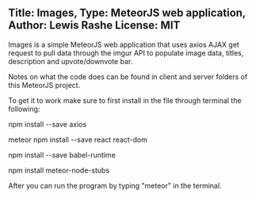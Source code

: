 Title: Images, Type: MeteorJS web application, 
Author: Lewis Rashe License: MIT
----------------------------------

Images is a simple MeteorJS web application that uses axios AJAX get
request to pull data through the imgur API to populate image data,
titles, description and upvote/downvote bar.

Notes on what the code does can be found in client and server folders of this MeteorJS project.

To get it to work make sure to first install in the file through terminal the following:

npm install --save axios

meteor npm install --save react react-dom

npm install --save babel-runtime

npm install meteor-node-stubs

After you can run the program by typing "meteor" in the terminal.

